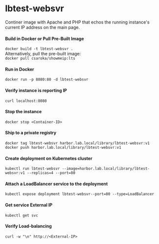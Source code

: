 # lbtest-websvr

Continer image with Apache and PHP that echos the running instance's current IP address on the main page.

#### Build in Docker or Pull Pre-Built Image
`docker build -t lbtest-websvr .` \
Alternatively, pull the pre-built image: \
`docker pull csaroka/showmeip:lts`

#### Run in Docker
`docker run -p 8080:80 -d lbtest-websvr`

#### Verify instance is reporting IP
`curl localhost:8080`

#### Stop the instance
`docker stop <Container-ID>`

#### Ship to a private registry
`docker tag lbtest-websvr harbor.lab.local/library/lbtest-websvr:v1` \
`docker push harbor.lab.local/library/lbtest-websvr:v1`

#### Create deployment on Kubernetes cluster
`kubectl run lbtest-websvr --image=harbor.lab.local/library/lbtest-websvr:v1 --replicas=4 --port=80`

#### Attach a LoadBalancer service to the deployment
`kubectl expose deployment lbtest-websvr--port=80 --type=LoadBalancer`

#### Get service External IP
`kubectl get svc`

#### Verify Load-balancing
`curl -w "\n" http://<External-IP>`
